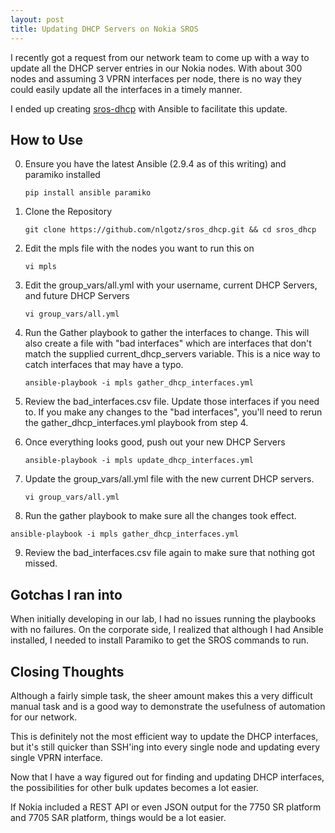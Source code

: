 ```yaml
---
layout: post
title: Updating DHCP Servers on Nokia SROS
---
```


I recently got a request from our network team to come up with a way to update all the DHCP server entries in our Nokia nodes. With about 300 nodes and assuming 3 VPRN interfaces per node, there is no way they could easily update all the interfaces in a timely manner.

I ended up creating [sros-dhcp](https://github.com/nlgotz/sros_dhcp) with Ansible to facilitate this update.

## How to Use

0. Ensure you have the latest Ansible (2.9.4 as of this writing) and paramiko installed

    `pip install ansible paramiko`

1. Clone the Repository

    `git clone https://github.com/nlgotz/sros_dhcp.git && cd sros_dhcp`

2. Edit the mpls file with the nodes you want to run this on

    `vi mpls`

3. Edit the group_vars/all.yml with your username, current DHCP Servers, and future DHCP Servers

    `vi group_vars/all.yml`

4. Run the Gather playbook to gather the interfaces to change. This will also create a file with "bad interfaces" which are interfaces that don't match the supplied current_dhcp_servers variable. This is a nice way to catch interfaces that may have a typo.

    `ansible-playbook -i mpls gather_dhcp_interfaces.yml`

5. Review the bad_interfaces.csv file. Update those interfaces if you need to. If you make any changes to the "bad interfaces", you'll need to rerun the gather_dhcp_interfaces.yml playbook from step 4.

6. Once everything looks good, push out your new DHCP Servers

    `ansible-playbook -i mpls update_dhcp_interfaces.yml`

7. Update the group_vars/all.yml file with the new current DHCP servers.

    `vi group_vars/all.yml`

8. Run the gather playbook to make sure all the changes took effect.

  `ansible-playbook -i mpls gather_dhcp_interfaces.yml`

9. Review the bad_interfaces.csv file again to make sure that nothing got missed.

## Gotchas I ran into

When initially developing in our lab, I had no issues running the playbooks with no failures. On the corporate side, I realized that although I had Ansible installed, I needed to install Paramiko to get the SROS commands to run.

## Closing Thoughts

Although a fairly simple task, the sheer amount makes this a very difficult manual task and is a good way to demonstrate the usefulness of automation for our network.

This is definitely not the most efficient way to update the DHCP interfaces, but it's still quicker than SSH'ing into every single node and updating every single VPRN interface.

Now that I have a way figured out for finding and updating DHCP interfaces, the possibilities for other bulk updates becomes a lot easier.

If Nokia included a REST API or even JSON output for the 7750 SR platform and 7705 SAR platform, things would be a lot easier.
